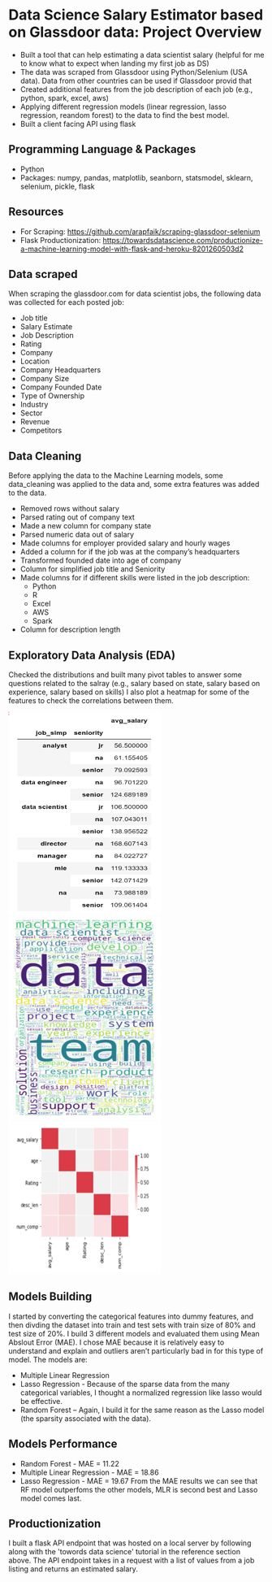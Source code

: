 # Data Science Salary Estimator based on Glassdoor data: Project Overview
* Built a tool that can help estimating a data scientist salary (helpful for me to know what to expect when landing my first job as DS)
* The data was scraped from Glassdoor using Python/Selenium (USA data). Data from other countries can be used if Glassdoor provid that
* Created additional features from the job description of each job (e.g., python, spark, excel, aws)
* Applying different regression models (linear regression, lasso regression, reandom forest) to the data to find the best model.
* Built a client facing API using flask 

## Programming Language & Packages
* Python
* Packages: numpy, pandas, matplotlib, seanborn, statsmodel, sklearn, selenium, pickle, flask

## Resources
* For Scraping: https://github.com/arapfaik/scraping-glassdoor-selenium 
* Flask Productionization: https://towardsdatascience.com/productionize-a-machine-learning-model-with-flask-and-heroku-8201260503d2

## Data scraped
When scraping the glassdoor.com for data scientist jobs, the following data was collected for each posted job:
* Job title
* Salary Estimate
* Job Description
* Rating
* Company
* Location
* Company Headquarters
* Company Size
* Company Founded Date
* Type of Ownership
* Industry
* Sector
* Revenue
* Competitors

## Data Cleaning
Before applying the data to the Machine Learning models, some data_cleaning was applied to the data and, some extra features was added to the data.
* Removed rows without salary
* Parsed rating out of company text
* Made a new column for company state
* Parsed numeric data out of salary
* Made columns for employer provided salary and hourly wages
* Added a column for if the job was at the company’s headquarters
* Transformed founded date into age of company
* Column for simplified job title and Seniority
* Made columns for if different skills were listed in the job description:
  * Python
  * R
  * Excel
  * AWS
  * Spark
* Column for description length

## Exploratory Data Analysis (EDA)
Checked the distributions and built many pivot tables to answer some questions related to the salray (e.g., salary based on state, salary based on experience, salary based on skills)
I also plot a heatmap for some of the features to check the correlations between them.

<img src="pivot.png" width="300" height="400"> <img src="discription.png" width="300" height="400"> <img src="heatmap.png" width="300" height="300"> 

## Models Building
I started by converting the categorical features into dummy features, and then divding the dataset into train and test sets with train size of 80% and test size of 20%.
I build 3 different models and evaluated them using Mean Abslout Error (MAE). I chose MAE because it is relatively easy to understand and explain and outliers aren’t particularly bad in for this type of model.
The models are:
* Multiple Linear Regression
* Lasso Regression - Because of the sparse data from the many categorical variables, I thought a normalized regression like lasso would be effective.
* Random Forest – Again, I build it for the same reason as the Lasso model (the sparsity associated with the data).

## Models Performance
* Random Forest - MAE = 11.22
* Multiple Linear Regression - MAE = 18.86
* Lasso Regression - MAE = 19.67
From the MAE results we can see that RF model outperfoms the other models, MLR is second best and Lasso model comes last.

## Productionization
I built a flask API endpoint that was hosted on a local server by following along with the 'towords data science' tutorial in the reference section above. The API endpoint takes in a request with a list of values from a job listing and returns an estimated salary.


